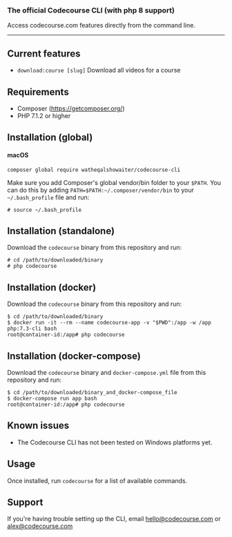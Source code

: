 ### The official Codecourse CLI (with php 8 support)

Access codecourse.com features directly from the command line.

___

## Current features

* `download:course [slug]` Download all videos for a course

## Requirements

* Composer (https://getcomposer.org/)
* PHP 7.1.2 or higher

## Installation (global)

<h4>macOS</h4>

```
composer global require watheqalshowaiter/codecourse-cli
```

Make sure you add Composer's global vendor/bin folder to your `$PATH`. You can do this by adding `PATH=$PATH:~/.composer/vendor/bin` to your `~/.bash_profile` file and run:

```
# source ~/.bash_profile
```

## Installation (standalone)

Download the `codecourse` binary from this repository and run:

```
# cd /path/to/downloaded/binary
# php codecourse
```

## Installation (docker)

Download the `codecourse` binary from this repository and run:

```
$ cd /path/to/downloaded/binary
$ docker run -it --rm --name codecourse-app -v "$PWD":/app -w /app php:7.3-cli bash
root@container-id:/app# php codecourse
```

## Installation (docker-compose)

Download the `codecourse` binary and `docker-compose.yml` file from this repository and run:

```
$ cd /path/to/downloaded/binary_and_docker-compose_file
$ docker-compose run app bash
root@container-id:/app# php codecourse
```

## Known issues

* The Codecourse CLI has not been tested on Windows platforms yet.

## Usage

Once installed, run `codecourse` for a list of available commands.

## Support

If you're having trouble setting up the CLI, email hello@codecourse.com or alex@codecourse.com
